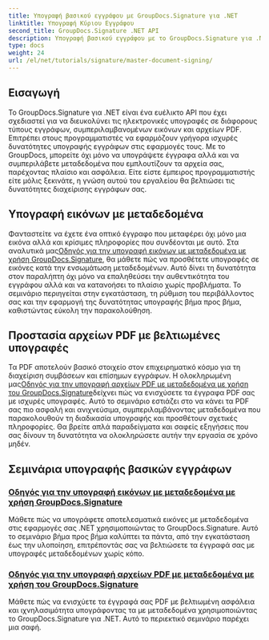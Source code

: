 ```yaml
---
title: Υπογραφή βασικού εγγράφου με GroupDocs.Signature για .NET
linktitle: Υπογραφή Κύριου Εγγράφου
second_title: GroupDocs.Signature .NET API
description: Υπογραφή βασικού εγγράφου με το GroupDocs.Signature για .NET στα αναλυτικά μας σεμινάρια. Υπογράψτε εικόνες και αρχεία PDF με μεταδεδομένα χωρίς κόπο.
type: docs
weight: 24
url: /el/net/tutorials/signature/master-document-signing/
---
```

## Εισαγωγή

Το GroupDocs.Signature για .NET είναι ένα ευέλικτο API που έχει σχεδιαστεί για να διευκολύνει τις ηλεκτρονικές υπογραφές σε διάφορους τύπους εγγράφων, συμπεριλαμβανομένων εικόνων και αρχείων PDF. Επιτρέπει στους προγραμματιστές να εφαρμόζουν γρήγορα ισχυρές δυνατότητες υπογραφής εγγράφων στις εφαρμογές τους. Με το GroupDocs, μπορείτε όχι μόνο να υπογράψετε έγγραφα αλλά και να συμπεριλάβετε μεταδεδομένα που εμπλουτίζουν τα αρχεία σας, παρέχοντας πλαίσιο και ασφάλεια. Είτε είστε έμπειρος προγραμματιστής είτε μόλις ξεκινάτε, η γνώση αυτού του εργαλείου θα βελτιώσει τις δυνατότητες διαχείρισης εγγράφων σας.

## Υπογραφή εικόνων με μεταδεδομένα  
Φανταστείτε να έχετε ένα οπτικό έγγραφο που μεταφέρει όχι μόνο μια εικόνα αλλά και κρίσιμες πληροφορίες που συνδέονται με αυτό. Στα αναλυτικά μας[Οδηγός για την υπογραφή εικόνων με μεταδεδομένα με χρήση GroupDocs.Signature](./signing-images-with-metadata/), θα μάθετε πώς να προσθέτετε υπογραφές σε εικόνες κατά την ενσωμάτωση μεταδεδομένων. Αυτό δίνει τη δυνατότητα στον παραλήπτη όχι μόνο να επαληθεύσει την αυθεντικότητα του εγγράφου αλλά και να κατανοήσει το πλαίσιο χωρίς προβλήματα. Το σεμινάριο περιηγείται στην εγκατάσταση, τη ρύθμιση του περιβάλλοντος σας και την εφαρμογή της δυνατότητας υπογραφής βήμα προς βήμα, καθιστώντας εύκολη την παρακολούθηση.

## Προστασία αρχείων PDF με βελτιωμένες υπογραφές  
 Τα PDF αποτελούν βασικό στοιχείο στον επιχειρηματικό κόσμο για τη διαχείριση συμβάσεων και επίσημων εγγράφων. Η ολοκληρωμένη μας[Οδηγός για την υπογραφή αρχείων PDF με μεταδεδομένα με χρήση του GroupDocs.Signature](./signing-pdf-with-metadata/)δείχνει πώς να ενισχύσετε τα έγγραφα PDF σας με ισχυρές υπογραφές. Αυτό το σεμινάριο εστιάζει στο να κάνει τα PDF σας πιο ασφαλή και ανιχνεύσιμα, συμπεριλαμβάνοντας μεταδεδομένα που παρακολουθούν τη διαδικασία υπογραφής και προσθέτουν σχετικές πληροφορίες. Θα βρείτε απλά παραδείγματα και σαφείς εξηγήσεις που σας δίνουν τη δυνατότητα να ολοκληρώσετε αυτήν την εργασία σε χρόνο μηδέν.

## Σεμινάρια υπογραφής βασικών εγγράφων
### [Οδηγός για την υπογραφή εικόνων με μεταδεδομένα με χρήση GroupDocs.Signature](./signing-images-with-metadata/)
Μάθετε πώς να υπογράφετε αποτελεσματικά εικόνες με μεταδεδομένα στις εφαρμογές σας .NET χρησιμοποιώντας το GroupDocs.Signature. Αυτό το σεμινάριο βήμα προς βήμα καλύπτει τα πάντα, από την εγκατάσταση έως την υλοποίηση, επιτρέποντάς σας να βελτιώσετε τα έγγραφά σας με υπογραφές μεταδεδομένων χωρίς κόπο.
### [Οδηγός για την υπογραφή αρχείων PDF με μεταδεδομένα με χρήση του GroupDocs.Signature](./signing-pdf-with-metadata/)
Μάθετε πώς να ενισχύετε τα έγγραφά σας PDF με βελτιωμένη ασφάλεια και ιχνηλασιμότητα υπογράφοντας τα με μεταδεδομένα χρησιμοποιώντας το GroupDocs.Signature για .NET. Αυτό το περιεκτικό σεμινάριο παρέχει μια σαφή.